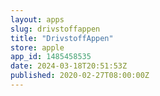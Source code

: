 ```yaml
---
layout: apps
slug: drivstoffappen
title: "DrivstoffAppen"
store: apple
app_id: 1485458535
date: 2024-03-18T20:51:53Z
published: 2020-02-27T08:00:00Z
---
```

